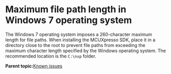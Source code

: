 # Maximum file path length in Windows 7 operating system 

The Windows 7 operating system imposes a 260-character maximum length for file paths. When installing the MCUXpresso SDK, place it in a directory close to the root to prevent file paths from exceeding the maximum character length specified by the Windows operating system. The recommended location is the `C:\nxp` folder.

**Parent topic:**[Known issues](../topics/known_issues.md)

